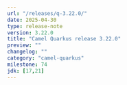 ```yaml
---
url: "/releases/q-3.22.0/"
date: 2025-04-30
type: release-note
version: 3.22.0
title: "Camel Quarkus release 3.22.0"
preview: ""
changelog: ""
category: "camel-quarkus"
milestone: 74
jdk: [17,21]
---
```

